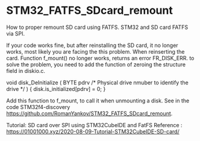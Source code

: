 # STM32_FATFS_SDcard_remount

How to proper remount SD card using FATFS.
STM32 and SD card FATFS via SPI.

If your code works fine, but after reinstalling the SD card, it no longer works, most likely you are facing the this problem.
When reinserting the card. Function f_mount() no longer works, returns an error FR_DISK_ERR.
to solve the problem, you need to add the function of zeroing the structure field in diskio.c.

void disk_DeInitialize (
	BYTE pdrv				/* Physical drive nmuber to identify the drive */
)
{
  disk.is_initialized[pdrv] = 0;
}

Add this function to f_mount, to call it when unmounting a disk.
See in the code STM32f4-discovery https://github.com/RomanYankov/STM32_FATFS_SDcard_remount.

Tutorial: SD card over SPI using STM32CubeIDE and FatFS
Reference :
https://01001000.xyz/2020-08-09-Tutorial-STM32CubeIDE-SD-card/
